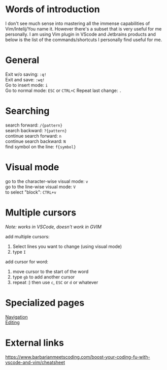 # Words of introduction
I don't see much sense into mastering all the immense capabilities of Vim/Intelij/You name it. However there's a subset that is very useful for me personally. I am using Vim plugin in VScode and Jetbrains products and below is the list of the commands/shortcuts I personally find useful for me.

# General
Exit w/o saving: `:q!`  
Exit and save: `:wq!`  
Go to insert mode: `i`  
Go to normal mode: `ESC` or `CTRL+C`
Repeat last change: `.`  

# Searching
search forward: `/{pattern}`  
search backward: `?{pattern}`  
continue search forward: `n`  
continue search backward: `N`  
find symbol on the line: `f{symbol}`  

# Visual mode
go to the character-wise visual mode: `v`  
go to the line-wise visual mode: `V`  
to select "block": `CTRL+v`  

# Multiple cursors
*Note: works in VSCode, doesn't work in GVIM*

add multiple cursors:
  1. Select lines you want to change (using visual mode)
  2. type `I`

add cursor for word:
  1. move cursor to the start of the word
  1. type `gb` to add another cursor
  1. repeat :) then use `c`, `ESC` or `d` or whatever

# Specialized pages
[Navigation](navigation.md)  
[Editing](editing.md)

# External links
https://www.barbarianmeetscoding.com/boost-your-coding-fu-with-vscode-and-vim/cheatsheet
